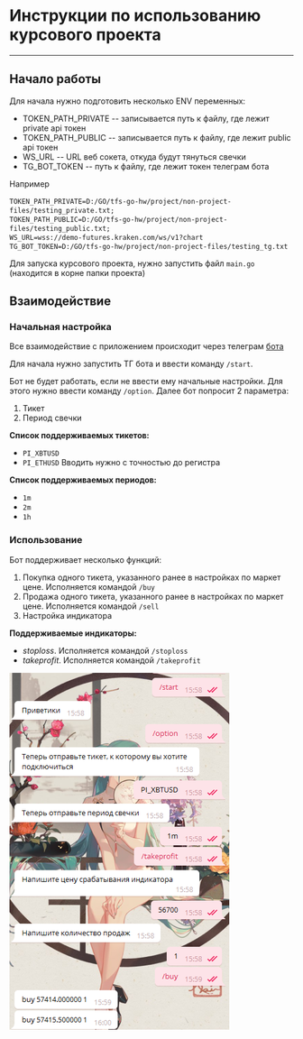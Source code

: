 # Инструкции по использованию курсового проекта

------

## Начало работы
Для начала нужно подготовить несколько ENV переменных:
* TOKEN_PATH_PRIVATE -- записывается путь к файлу, где лежит private api токен
* TOKEN_PATH_PUBLIC -- записывается путь к файлу, где лежит public api токен
* WS_URL -- URL веб сокета, откуда будут тянуться свечки
* TG_BOT_TOKEN -- путь к файлу, где лежит токен телеграм бота

Например
```text
TOKEN_PATH_PRIVATE=D:/GO/tfs-go-hw/project/non-project-files/testing_private.txt;
TOKEN_PATH_PUBLIC=D:/GO/tfs-go-hw/project/non-project-files/testing_public.txt;
WS_URL=wss://demo-futures.kraken.com/ws/v1?chart
TG_BOT_TOKEN=D:/GO/tfs-go-hw/project/non-project-files/testing_tg.txt
```

Для запуска курсового проекта, нужно запустить файл `main.go` (находится в корне папки проекта)

## Взаимодействие
### Начальная настройка
Все взаимодействие с приложением происходит через телеграм [бота](http://t.me/Tfs_CP_bot)

Для начала нужно запустить ТГ бота и ввести команду `/start`.

Бот не будет работать, если не ввести ему начальные настройки. Для этого нужно ввести команду `/option`. 
Далее бот попросит 2 параметра:
1. Тикет 
2. Период свечки

**Список поддерживаемых тикетов:**
* `PI_XBTUSD`
* `PI_ETHUSD`
Вводить нужно с точностью до регистра

**Список поддерживаемых периодов:**
* `1m`
* `2m`
* `1h`

### Использование
Бот поддерживает несколько функций:
1. Покупка одного тикета, указанного ранее в настройках по маркет цене. Исполняется командой `/buy`
2. Продажа одного тикета, указанного ранее в настройках по маркет цене. Исполняется командой `/sell`
3. Настройка индикатора

**Поддерживаемые индикаторы:**
* _stoploss_. Исполняется командой `/stoploss`
* _takeprofit_. Исполняется командой `/takeprofit`

![img.png](cmd/config/img.png)